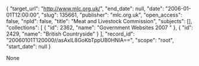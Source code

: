 {
  "target_url": "http://www.mlc.org.uk/", 
  "end_date": null, 
  "date": "2006-01-01T12:00:00", 
  "slug": 135661, 
  "publisher": "mlc.org.uk", 
  "open_access": false, 
  "npld": false, 
  "title": "Meat and Livestock Commission", 
  "subjects": [], 
  "collections": [
    {
      "id": 2362, 
      "name": "Government Websites 2007 "
    }, 
    {
      "id": 2429, 
      "name": "British Countryside"
    }
  ], 
  "record_id": "20060101T120000//asAxlL8GoKbTppUB0HNlA==", 
  "scope": "root", 
  "start_date": null
}

None